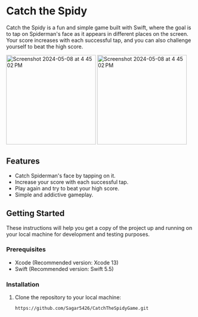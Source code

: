 # Catch the Spidy

Catch the Spidy is a fun and simple game built with Swift, where the goal is to tap on Spiderman's face as it appears in different places on the screen. Your score increases with each successful tap, and you can also challenge yourself to beat the high score.


<img width="240" alt="Screenshot 2024-05-08 at 4 45 02 PM" src="https://github.com/Sagar5426/CatchTheSpidyGame/assets/108585817/c799c150-d6a8-430a-8aa5-63515b68eb95"> 

<img width="240" alt="Screenshot 2024-05-08 at 4 45 02 PM" src="https://github.com/Sagar5426/CatchTheSpidyGame/assets/108585817/87876922-d8dd-4c38-9916-2ebfc0727863"> 

## Features

- Catch Spiderman's face by tapping on it.
- Increase your score with each successful tap.
- Play again and try to beat your high score.
- Simple and addictive gameplay.

## Getting Started

These instructions will help you get a copy of the project up and running on your local machine for development and testing purposes.

### Prerequisites

- Xcode (Recommended version: Xcode 13)
- Swift (Recommended version: Swift 5.5)

### Installation

1. Clone the repository to your local machine:

   ```bash
   https://github.com/Sagar5426/CatchTheSpidyGame.git
   
